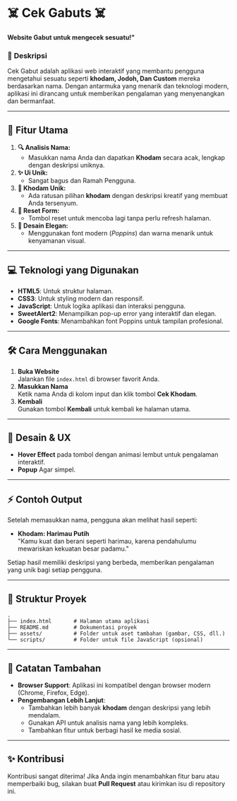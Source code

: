 # ☠️ **Cek Gabuts** ☠️  
**Website Gabut untuk mengecek sesuatu!"**  

### 🚀 **Deskripsi**
Cek Gabut adalah aplikasi web interaktif yang membantu pengguna mengetahui sesuatu seperti **khodam, Jodoh, Dan Custom** mereka berdasarkan nama. Dengan antarmuka yang menarik dan teknologi modern, aplikasi ini dirancang untuk memberikan pengalaman yang menyenangkan dan bermanfaat.  

---

## 🌟 **Fitur Utama**
1. **🔍 Analisis Nama:**
   - Masukkan nama Anda dan dapatkan **Khodam** secara acak, lengkap dengan deskripsi uniknya.  
2. **✨ Ui Unik:**
   - Sangat bagus dan Ramah Pengguna.  
3. **🎲 Khodam Unik:**
   - Ada ratusan pilihan **khodam** dengan deskripsi kreatif yang membuat Anda tersenyum.  
4. **🔄 Reset Form:**
   - Tombol reset untuk mencoba lagi tanpa perlu refresh halaman.  
5. **🎨 Desain Elegan:**
   - Menggunakan font modern (*Poppins*) dan warna menarik untuk kenyamanan visual.

---

## 💻 **Teknologi yang Digunakan**
- **HTML5**: Untuk struktur halaman.  
- **CSS3**: Untuk styling modern dan responsif.  
- **JavaScript**: Untuk logika aplikasi dan interaksi pengguna.  
- **SweetAlert2**: Menampilkan pop-up error yang interaktif dan elegan.  
- **Google Fonts**: Menambahkan font Poppins untuk tampilan profesional.  

---

## 🛠️ **Cara Menggunakan**
1. **Buka Website**  
   Jalankan file `index.html` di browser favorit Anda.  
2. **Masukkan Nama**  
   Ketik nama Anda di kolom input dan klik tombol **Cek Khodam**.  
4. **Kembali**  
   Gunakan tombol **Kembali** untuk kembali ke halaman utama.

---

## 🎨 **Desain & UX**
- **Hover Effect** pada tombol dengan animasi lembut untuk pengalaman interaktif.  
- **Popup** Agar simpel.  

---

## ⚡ **Contoh Output**
Setelah memasukkan nama, pengguna akan melihat hasil seperti:  
- **Khodam: Harimau Putih**  
  "Kamu kuat dan berani seperti harimau, karena pendahulumu mewariskan kekuatan besar padamu."

Setiap hasil memiliki deskripsi yang berbeda, memberikan pengalaman yang unik bagi setiap pengguna.

---

## 📂 **Struktur Proyek**
```
.
├── index.html       # Halaman utama aplikasi
├── README.md        # Dokumentasi proyek
├── assets/          # Folder untuk aset tambahan (gambar, CSS, dll.)
└── scripts/         # Folder untuk file JavaScript (opsional)
```

---

## 📑 **Catatan Tambahan**
- **Browser Support**: Aplikasi ini kompatibel dengan browser modern (Chrome, Firefox, Edge).  
- **Pengembangan Lebih Lanjut**:  
  - Tambahkan lebih banyak **khodam** dengan deskripsi yang lebih mendalam.  
  - Gunakan API untuk analisis nama yang lebih kompleks.  
  - Tambahkan fitur untuk berbagi hasil ke media sosial.  

---

## ✨ **Kontribusi**
Kontribusi sangat diterima! Jika Anda ingin menambahkan fitur baru atau memperbaiki bug, silakan buat **Pull Request** atau kirimkan isu di repository ini.
